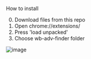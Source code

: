 How to install

0) Download files from this repo
1) Open chrome://extensions/
2) Press 'load unpacked'
3) Choose wb-adv-finder folder

![image](https://github.com/jack13only/wb-adv-finder/assets/73036637/fef3114e-2d35-4092-817d-3b78859b5a1b)
